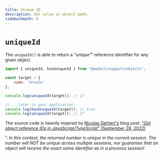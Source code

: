 ```yaml
---
title: Unique ID
description: Set value in object path.
sidebarDepth: 0
---
```


# `uniqueId` <Badge type="tip" text="Available since v0.6" vertical="middle" />

The `uniqueId()` is able to return a _"unique¹"_ reference identifier for any given object.

```js
import { uniqueId, hasUniqueId } from "@aedart/support/objects";

const target = {
    name: 'Ursula'
};

console.log(uniqueId(target)); // 27

// ...later in your application
console.log(hasUniqueId(target)); // true
console.log(uniqueId(target)); // 27
```

The source code is heavily inspired by [Nicolas Gehlert's](https://github.com/ngehlert) blog post: ["_Get object reference IDs in JavaScript/TypeScript_" (September 28, 2022)](https://developapa.com/object-ids/)

¹: _In this context, the returned number is unique in the current session. The number will NOT be unique across multiple sessions, nor guarantee that an object will receive the exact same identifier as in a previous session!_